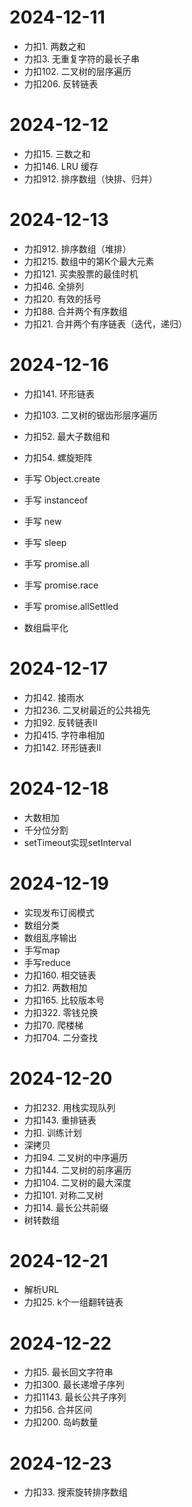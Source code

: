 # 2024-12-11
- 力扣1. 两数之和
- 力扣3. 无重复字符的最长子串
- 力扣102. 二叉树的层序遍历
- 力扣206. 反转链表

# 2024-12-12
- 力扣15. 三数之和
- 力扣146. LRU 缓存
- 力扣912. 排序数组（快排、归并）

# 2024-12-13
- 力扣912. 排序数组（堆排）
- 力扣215. 数组中的第K个最大元素
- 力扣121. 买卖股票的最佳时机
- 力扣46. 全排列
- 力扣20. 有效的括号
- 力扣88. 合并两个有序数组
- 力扣21. 合并两个有序链表（迭代，递归）

# 2024-12-16
- 力扣141. 环形链表
- 力扣103. 二叉树的锯齿形层序遍历
- 力扣52. 最大子数组和
- 力扣54. 螺旋矩阵

- 手写 Object.create
- 手写 instanceof
- 手写 new
- 手写 sleep
- 手写 promise.all
- 手写 promise.race
- 手写 promise.allSettled
- 数组扁平化

# 2024-12-17

- 力扣42. 接雨水
- 力扣236. 二叉树最近的公共祖先
- 力扣92. 反转链表II
- 力扣415. 字符串相加
- 力扣142. 环形链表II

# 2024-12-18

- 大数相加
- 千分位分割
- setTimeout实现setInterval

# 2024-12-19

- 实现发布订阅模式
- 数组分类
- 数组乱序输出
- 手写map
- 手写reduce
- 力扣160. 相交链表
- 力扣2. 两数相加
- 力扣165. 比较版本号
- 力扣322. 零钱兑换
- 力扣70. 爬楼梯
- 力扣704. 二分查找

# 2024-12-20

- 力扣232. 用栈实现队列
- 力扣143. 重排链表
- 力扣. 训练计划
- 深拷贝
- 力扣94. 二叉树的中序遍历
- 力扣144. 二叉树的前序遍历
- 力扣104. 二叉树的最大深度
- 力扣101. 对称二叉树
- 力扣14. 最长公共前缀
- 树转数组

# 2024-12-21

- 解析URL
- 力扣25. k个一组翻转链表

# 2024-12-22

- 力扣5. 最长回文字符串
- 力扣300. 最长递增子序列
- 力扣1143. 最长公共子序列
- 力扣56. 合并区间
- 力扣200. 岛屿数量

# 2024-12-23

- 力扣33. 搜索旋转排序数组